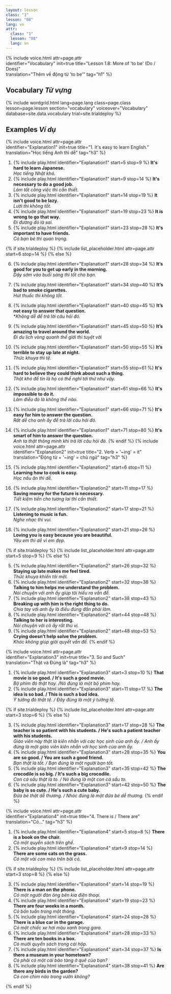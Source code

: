 ```yaml
---
layout: lesson
class: "1"
lesson: "08"
lang: vn
attr:
  class: "1"
  lesson: "08"
  lang: vn
---
```


{%  include voice.html attr=page.attr  
	identifier="Vocabulary"  init=true
	title="Lesson 1.8: More of 'to be' (Do / Does)"        
	translation="Thêm về động từ 'to be'"
    tag="h1" %}

## Vocabulary   *Từ vựng*

{% include wordgrid.html lang=page.lang
		class=page.class 
		lesson=page.lesson 
		section="vocabulary"
		voiceover="Vocabulary"
		database=site.data.vocabulary 
		trial=site.trialdeploy %}

## Examples   *Ví dụ*      
{%  include voice.html attr=page.attr  
	identifier="Explanation1"  init=true
	title="1. It's easy to learn English."        
	translation="Học tiếng Anh thì dễ"
    tag="h3" %}
1. {% include play.html identifier="Explanation1" start=5 stop=9 %} **It's hard to learn Japanese.**  
*Học tiếng Nhật khó.*  
2. {% include play.html identifier="Explanation1" start=9 stop=14 %} **It's necessary to do a good job.**  
*Làm tốt công việc thì cần thiết.*
3. {% include play.html identifier="Explanation1" start=14 stop=19 %} **It isn't good to be lazy.**  
*Lười thì không tốt.*
4. {% include play.html identifier="Explanation1" start=19 stop=23 %} **It is wrong to go that way.**  
*Đi đường đó là sai.*
5. {% include play.html identifier="Explanation1" start=23 stop=28 %} **It's important to have friends.**  
*Có bạn bè thì quan trọng.*

{% if site.trialdeploy %}
	{% include list_placeholder.html  attr=page.attr     start=6 stop=14 %}
	{% else %}

6. {% include play.html identifier="Explanation1" start=28 stop=34 %} **It’s good for you to get up early in the morning.**  
*Dậy sớm vào buổi sáng thì tốt cho bạn.*
7. {% include play.html identifier="Explanation1" start=34 stop=40 %} **It’s bad to smoke cigarettes.**  
*Hút thuốc thì không tốt.*
8. {% include play.html identifier="Explanation1" start=40 stop=45 %} **It’s not easy to answer that question.**  
**Không dễ để trả lời câu hỏi đó.*
9. {% include play.html identifier="Explanation1" start=45 stop=50 %} **It’s amazing to travel around the world.**  
*Đi du lịch vòng quanh thế giới thì tuyệt vời* 
10. {% include play.html identifier="Explanation1" start=50 stop=55 %} **It’s terrible to stay up late at night.**  
*Thức khuya thì tệ.*
11. {% include play.html identifier="Explanation1" start=55 stop=61 %} **It's hard to believe they could think about such a thing.**  
*Thật khó để tin là họ có thể nghĩ tới thứ như vậy.*
12. {% include play.html identifier="Explanation1" start=61 stop=66 %} **It's impossible to do it.**  
*Làm điều đó là không thể nào.*
13. {% include play.html identifier="Explanation1" start=66 stop=71 %} **It's easy for him to answer the question.**  
*Rất dễ cho anh ấy để trả lời câu hỏi đó.*
14. {% include play.html identifier="Explanation1" start=71 stop=80 %} **It's smart of him to answer the question.**  
*Anh ta thật thông minh khi trả lời câu hỏi đó.*
{% endif %}
{%  include voice.html attr=page.attr  
	identifier="Explanation2"  init=true
	title="2. Verb + '~ing' = it"        
	translation="Động từ + '~ing' = chủ ngữ"
    tag="h3" %}

1. {% include play.html identifier="Explanation2" start=6 stop=11 %} **Learning how to cook is easy.**  
*Học nấu ăn thì dễ.*
2. {% include play.html identifier="Explanation2" start=11 stop=17 %} **Saving money for the future is necessary.**  
*Tiết kiệm tiền cho tương lai thì cần thiết.*
3. {% include play.html identifier="Explanation2" start=17 stop=21 %} **Listening to music is fun.**   
*Nghe nhạc thì vui.*
4. {% include play.html identifier="Explanation2" start=21 stop=26 %} **Loving you is easy because you are beautiful.**  
*Yêu em thì dễ vì em đẹp.*

{% if site.trialdeploy %}
	{% include list_placeholder.html  attr=page.attr     start=5 stop=9 %}
	{% else %}

5. {% include play.html identifier="Explanation2" start=26 stop=32 %} **Staying up late makes me feel tired.**  
*Thức khuya khiến tôi mệt.*
6. {% include play.html identifier="Explanation2" start=32 stop=38 %} **Talking to him helps me understand the problem.**  
*Nói chuyện với anh ấy giúp tôi hiểu ra vấn đề.*
7. {% include play.html identifier="Explanation2" start=38 stop=43 %} **Breaking up with him is the right thing to do.**  
*Chia tay với anh ấy là điều đúng đắn phải làm.*
8. {% include play.html identifier="Explanation2" start=44 stop=48 %} **Talking to her is interesting.**  
*Nói chuyện với cô ấy rất thú vị.*
9. {% include play.html identifier="Explanation2" start=48 stop=53 %} **Crying doesn’t help solve the problem.**  
*Khóc không giúp giải quyết vấn đề.*
{% endif %}

{%  include voice.html attr=page.attr  
	identifier="Explanation3"  init=true
	title="3. So and Such"        
	translation="Thật và Đúng là"
    tag="h3" %}
1. {% include play.html identifier="Explanation3" start=3 stop=10 %} **That movie is so good. / It's such a good movie.**  
*Bộ phim đó thật hay. /Nó đúng là một bộ phim hay.*
2. {% include play.html identifier="Explanation3" start=11 stop=17 %} **The idea is so bad. / This is such a bad idea.**  
*Ý tưởng đó thật tệ. / Đây đúng là một ý tưởng tệ.*

{% if site.trialdeploy %}
	{% include list_placeholder.html  attr=page.attr     start=3 stop=6 %}
	{% else %}
	
3. {% include play.html identifier="Explanation3" start=17 stop=28 %} **The teacher is so patient with his students. / He's such a patient teacher with his students.**  
*Giáo viên này thật là kiên nhẫn với các học sinh của anh ấy. / Anh ấy đúng là một giáo viên kiên nhẫn với học sinh của anh ấy.*
4. {% include play.html identifier="Explanation3" start=28 stop=35 %} **You are so good. / You are such a good friend.**  
*Bạn thật là tốt. / Bạn đúng là một người bạn tốt.*
5. {% include play.html identifier="Explanation3" start=35 stop=42 %} **The crocodile is so big. / It's such a big crocodile.**  
*Con cá sấu thật là to. / Nó đúng là một con cá sấu to.*
6. {% include play.html identifier="Explanation3" start=42 stop=50 %} **The baby is so cute. / He's such a cute baby.**  
*Đứa bé thật dễ thương. / Nhóc đúng là một đứa bé dễ thương.*
{% endif %}

{%  include voice.html attr=page.attr  
	identifier="Explanation4"  init=true
	title="4. There is / There are"        
	translation="Có..."
    tag="h3" %}
1. {% include play.html identifier="Explanation4" start=5 stop=8 %} **There is a book on the chair.**  
*Có một quyển sách trên ghế.*
2. {% include play.html identifier="Explanation4" start=9 stop=14 %} **There are some cats on the grass.**  
*Có một vài con mèo trên bãi cỏ.*

{% if site.trialdeploy %}
	{% include list_placeholder.html  attr=page.attr     start=3 stop=8 %}
	{% else %}
	
3. {% include play.html identifier="Explanation4" start=14 stop=19 %} **There is a man on the phone.**  
*Có một người đàn ông bên kia điện thoại.*
4. {% include play.html identifier="Explanation4" start=19 stop=23 %} **There are four weeks in a month.**  
*Có bốn tuần trong một tháng.*
5. {% include play.html identifier="Explanation4" start=24 stop=28 %} **There is a blue car in the garage.**  
*Có một chiếc xe hơi màu xanh trong gara.*
6. {% include play.html identifier="Explanation4" start=28 stop=33 %} **There are ten books in a box.**  
*Có mười quyển sách trong cái hộp.*
7. {% include play.html identifier="Explanation4" start=34 stop=37 %} **Is there a museum in your hometown?**  
*Có phải có một cái bảo tàng ở quê của bạn?*
8. {% include play.html identifier="Explanation4" start=38 stop=41 %} **Are there any birds in the garden?**  
*Có con chim nào trong vườn không?*

{% endif %}